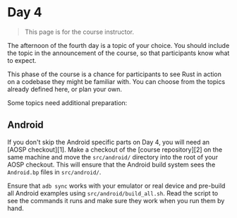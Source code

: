 # Day 4

> This page is for the course instructor.

The afternoon of the fourth day is a topic of your choice. You should include
the topic in the announcement of the course, so that participants know what to
expect.

This phase of the course is a chance for participants to see Rust in action on a
codebase they might be familiar with. You can choose from the topics already
defined here, or plan your own.

Some topics need additional preparation:

## Android

If you don't skip the Android specific parts on Day 4, you will need an [AOSP
checkout][1]. Make a checkout of the [course repository][2] on the same
machine and move the `src/android/` directory into the root of your AOSP
checkout. This will ensure that the Android build system sees the
`Android.bp` files in `src/android/`.

Ensure that `adb sync` works with your emulator or real device and pre-build
all Android examples using `src/android/build_all.sh`. Read the script to see
the commands it runs and make sure they work when you run them by hand.

